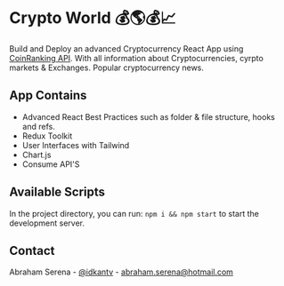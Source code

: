 # Crypto World 💰🌎💰📈
Build and Deploy an advanced Cryptocurrency React App using [CoinRanking API](https://rapidapi.com/Coinranking/api/coinranking1). With all information about Cryptocurrencies, cyrpto markets & Exchanges.
Popular cryptocurrency news.

<!-- IN THE APP -->
## App Contains
* Advanced React Best Practices such as folder & file structure, hooks and refs.
* Redux Toolkit
* User Interfaces with Tailwind
* Chart.js
* Consume API'S

<!-- CONTACT -->
## Available Scripts
In the project directory, you can run: ```npm i && npm start``` to start the development server.

<!-- CONTACT -->
## Contact
Abraham Serena - [@idkantv](https://twitter.com/idkantv) - abraham.serena@hotmail.com